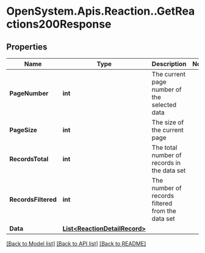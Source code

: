 # OpenSystem.Apis.Reaction..GetReactions200Response

## Properties

Name | Type | Description | Notes
------------ | ------------- | ------------- | -------------
**PageNumber** | **int** | The current page number of the selected data | 
**PageSize** | **int** | The size of the current page | 
**RecordsTotal** | **int** | The total number of records in the data set | 
**RecordsFiltered** | **int** | The number of records filtered from the data set | 
**Data** | [**List&lt;ReactionDetailRecord&gt;**](ReactionDetailRecord.md) |  | 

[[Back to Model list]](../README.md#documentation-for-models) [[Back to API list]](../README.md#documentation-for-api-endpoints) [[Back to README]](../README.md)

